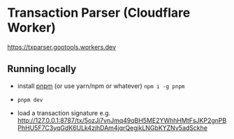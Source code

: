 # Transaction Parser (Cloudflare Worker)

https://txparser.gootools.workers.dev

## Running locally

- install [pnpm](https://pnpm.io/) (or use yarn/npm or whatever) `npm i -g pnpm`

- `pnpm dev`

- load a transaction signature e.g. http://127.0.0.1:8787/tx/5ozJj7vnJmq49qBH5ME2YWhhHMtFsJKP2gnPBPhHU5F7C3yqGdK6ULk4zjhDAm4jqrQegjkLNGbKYZNv5adSckhe
